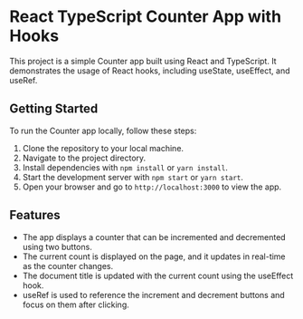 # React TypeScript Counter App with Hooks

This project is a simple Counter app built using React and TypeScript. It demonstrates the usage of React hooks, including useState, useEffect, and useRef.

## Getting Started

To run the Counter app locally, follow these steps:

1. Clone the repository to your local machine.
2. Navigate to the project directory.
3. Install dependencies with `npm install` or `yarn install`.
4. Start the development server with `npm start` or `yarn start`.
5. Open your browser and go to `http://localhost:3000` to view the app.

## Features

- The app displays a counter that can be incremented and decremented using two buttons.
- The current count is displayed on the page, and it updates in real-time as the counter changes.
- The document title is updated with the current count using the useEffect hook.
- useRef is used to reference the increment and decrement buttons and focus on them after clicking.
